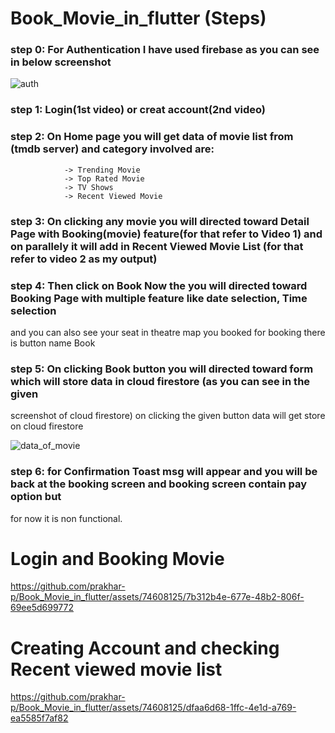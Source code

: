 # Book_Movie_in_flutter (Steps)
### step 0: For Authentication I have used firebase as you can see in below screenshot

![auth](https://github.com/prakhar-p/Book_Movie_in_flutter/assets/74608125/094752de-1252-476d-a435-625e7751bb6f)

### step 1: Login(1st video) or creat account(2nd video)

### step 2: On Home page you will get data of movie list from (tmdb server) and category involved are:

                -> Trending Movie
                -> Top Rated Movie
                -> TV Shows
                -> Recent Viewed Movie
          
### step 3: On clicking any movie you will directed toward Detail Page with Booking(movie) feature(for that refer to Video 1) and on  parallely it will add in Recent Viewed Movie List (for that refer to video 2 as my output)
        
### step 4: Then click on Book Now the you will directed toward Booking Page with multiple feature like date selection, Time selection 
  and you can also see your seat in theatre map you booked for booking there is button name Book
        
### step 5: On clicking Book button you will directed toward form which will store data in cloud firestore (as you can see in the given   
  screenshot of cloud firestore) on clicking the given button data will get store on cloud firestore
        
![data_of_movie](https://github.com/prakhar-p/Book_Movie_in_flutter/assets/74608125/e808e9fc-3d61-46dd-9ebd-e71d690875ce)

### step 6: for Confirmation Toast msg will appear and you will be back at the booking screen and booking screen contain pay option but 
  for now it is non functional.


# Login and Booking Movie
https://github.com/prakhar-p/Book_Movie_in_flutter/assets/74608125/7b312b4e-677e-48b2-806f-69ee5d699772

# Creating Account and checking Recent viewed movie list
https://github.com/prakhar-p/Book_Movie_in_flutter/assets/74608125/dfaa6d68-1ffc-4e1d-a769-ea5585f7af82


